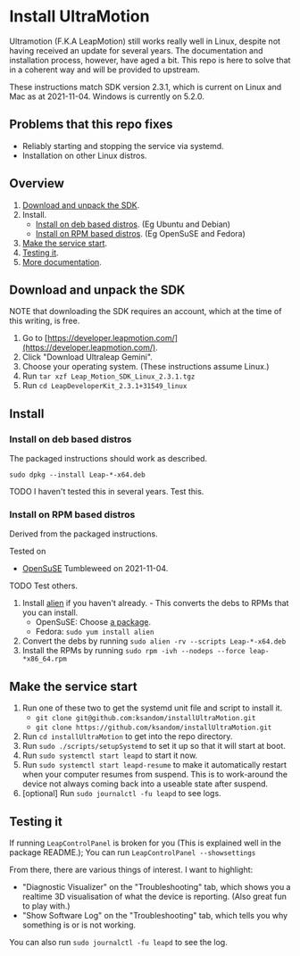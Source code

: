 # Install UltraMotion

Ultramotion (F.K.A LeapMotion) still works really well in Linux, despite not having received an update for several years. The documentation and installation process, however, have aged a bit. This repo is here to solve that in a coherent way and will be provided to upstream.

These instructions match SDK version 2.3.1, which is current on Linux and Mac as at 2021-11-04. Windows is currently on 5.2.0.

## Problems that this repo fixes

* Reliably starting and stopping the service via systemd.
* Installation on other Linux distros.

## Overview

1. [Download and unpack the SDK](#download-and-unpack-the-sdk).
1. Install.
    * [Install on deb based distros](#install-on-deb-based-distros). (Eg Ubuntu and Debian)
    * [Install on RPM based distros](#install-on-RPM-based-distros). (Eg OpenSuSE and Fedora)
1. [Make the service start](#make-the-service-start).
1. [Testing it](#testing-it).
1. [More documentation](https://developer.leapmotion.com).

## Download and unpack the SDK

NOTE that downloading the SDK requires an account, which at the time of this writing, is free.

1. Go to [https://developer.leapmotion.com/](https://developer.leapmotion.com/).
1. Click "Download Ultraleap Gemini".
1. Choose your operating system. (These instructions assume Linux.)
1. Run `tar xzf Leap_Motion_SDK_Linux_2.3.1.tgz`
1. Run `cd LeapDeveloperKit_2.3.1+31549_linux`

## Install

### Install on deb based distros

The packaged instructions should work as described.

`sudo dpkg --install Leap-*-x64.deb`

TODO I haven't tested this in several years. Test this.

### Install on RPM based distros

Derived from the packaged instructions.

Tested on

* [OpenSuSE](https://www.opensuse.org/) Tumbleweed on 2021-11-04.

TODO Test others.

1. Install [alien](https://software.opensuse.org/package/alien) if you haven't already. - This converts the debs to RPMs that you can install.
    * OpenSuSE: Choose [a package](https://software.opensuse.org/package/alien).
    * Fedora: `sudo yum install alien`
1. Convert the debs by running `sudo alien -rv --scripts Leap-*-x64.deb`
1. Install the RPMs by running `sudo rpm -ivh --nodeps --force leap-*x86_64.rpm`

## Make the service start

1. Run one of these two to get the systemd unit file and script to install it.
    * `git clone git@github.com:ksandom/installUltraMotion.git`
    * `git clone https://github.com/ksandom/installUltraMotion.git`
1. Run `cd installUltraMotion` to get into the repo directory.
1. Run `sudo ./scripts/setupSystemd` to set it up so that it will start at boot.
1. Run `sudo systemctl start leapd` to start it now.
1. Run `sudo systemctl start leapd-resume` to make it automatically restart when your computer resumes from suspend. This is to work-around the device not always coming back into a useable state after suspend.
1. \[optional\] Run `sudo journalctl -fu leapd` to see logs.

## Testing it

If running `LeapControlPanel` is broken for you (This is explained well in the package README.); You can run `LeapControlPanel --showsettings`

From there, there are various things of interest. I want to highlight:

* "Diagnostic Visualizer" on the "Troubleshooting" tab, which shows you a realtime 3D visualisation of what the device is reporting. (Also great fun to play with.)
* "Show Software Log" on the "Troubleshooting" tab, which tells you why something is or is not working.

You can also run `sudo journalctl -fu leapd` to see the log.
